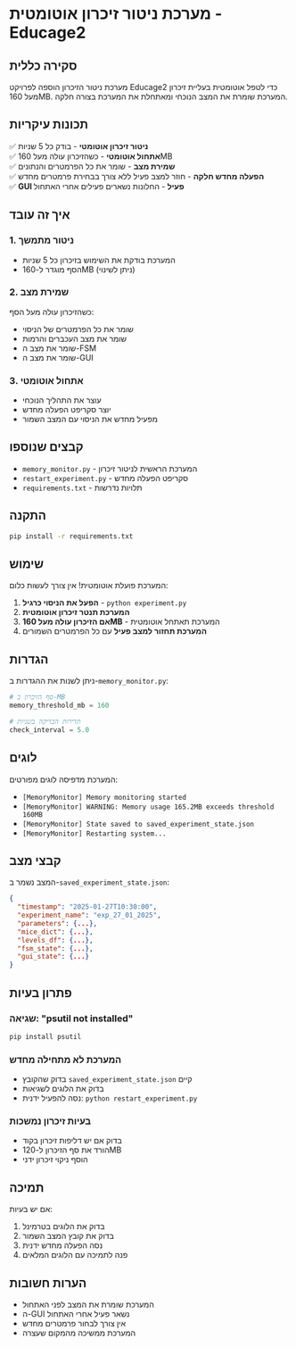 # מערכת ניטור זיכרון אוטומטית - Educage2

## סקירה כללית

מערכת ניטור הזיכרון הוספה לפרויקט Educage2 כדי לטפל אוטומטית בעליית זיכרון מעל 160MB. המערכת שומרת את המצב הנוכחי ומאתחלת את המערכת בצורה חלקה.

## תכונות עיקריות

✅ **ניטור זיכרון אוטומטי** - בודק כל 5 שניות  
✅ **אתחול אוטומטי** - כשהזיכרון עולה מעל 160MB  
✅ **שמירת מצב** - שומר את כל הפרמטרים והנתונים  
✅ **הפעלה מחדש חלקה** - חוזר למצב פעיל ללא צורך בבחירת פרמטרים מחדש  
✅ **GUI פעיל** - החלונות נשארים פעילים אחרי האתחול  

## איך זה עובד

### 1. ניטור מתמשך
- המערכת בודקת את השימוש בזיכרון כל 5 שניות
- הסף מוגדר ל-160MB (ניתן לשינוי)

### 2. שמירת מצב
כשהזיכרון עולה מעל הסף:
- שומר את כל הפרמטרים של הניסוי
- שומר את מצב העכברים והרמות
- שומר את מצב ה-FSM
- שומר את מצב ה-GUI

### 3. אתחול אוטומטי
- עוצר את התהליך הנוכחי
- יוצר סקריפט הפעלה מחדש
- מפעיל מחדש את הניסוי עם המצב השמור

## קבצים שנוספו

- `memory_monitor.py` - המערכת הראשית לניטור זיכרון
- `restart_experiment.py` - סקריפט הפעלה מחדש
- `requirements.txt` - תלויות נדרשות

## התקנה

```bash
pip install -r requirements.txt
```

## שימוש

המערכת פועלת אוטומטית! אין צורך לעשות כלום:

1. **הפעל את הניסוי כרגיל** - `python experiment.py`
2. **המערכת תנטר זיכרון אוטומטית**
3. **אם הזיכרון עולה מעל 160MB** - המערכת תאתחל אוטומטית
4. **המערכת תחזור למצב פעיל** עם כל הפרמטרים השמורים

## הגדרות

ניתן לשנות את ההגדרות ב-`memory_monitor.py`:

```python
# סף הזיכרון ב-MB
memory_threshold_mb = 160

# תדירות הבדיקה בשניות
check_interval = 5.0
```

## לוגים

המערכת מדפיסה לוגים מפורטים:
- `[MemoryMonitor] Memory monitoring started`
- `[MemoryMonitor] WARNING: Memory usage 165.2MB exceeds threshold 160MB`
- `[MemoryMonitor] State saved to saved_experiment_state.json`
- `[MemoryMonitor] Restarting system...`

## קבצי מצב

המצב נשמר ב-`saved_experiment_state.json`:
```json
{
  "timestamp": "2025-01-27T10:30:00",
  "experiment_name": "exp_27_01_2025",
  "parameters": {...},
  "mice_dict": {...},
  "levels_df": {...},
  "fsm_state": {...},
  "gui_state": {...}
}
```

## פתרון בעיות

### שגיאה: "psutil not installed"
```bash
pip install psutil
```

### המערכת לא מתחילה מחדש
- בדוק שהקובץ `saved_experiment_state.json` קיים
- בדוק את הלוגים לשגיאות
- נסה להפעיל ידנית: `python restart_experiment.py`

### בעיות זיכרון נמשכות
- בדוק אם יש דליפות זיכרון בקוד
- הורד את סף הזיכרון ל-120MB
- הוסף ניקוי זיכרון ידני

## תמיכה

אם יש בעיות:
1. בדוק את הלוגים בטרמינל
2. בדוק את קובץ המצב השמור
3. נסה הפעלה מחדש ידנית
4. פנה לתמיכה עם הלוגים המלאים

## הערות חשובות

- המערכת שומרת את המצב לפני האתחול
- ה-GUI נשאר פעיל אחרי האתחול
- אין צורך לבחור פרמטרים מחדש
- המערכת ממשיכה מהמקום שעצרה
